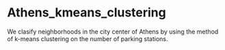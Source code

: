 # Athens_kmeans_clustering

We clasify neighborhoods in the city center of Athens by using the method of k-means clustering on the number of parking stations.  
